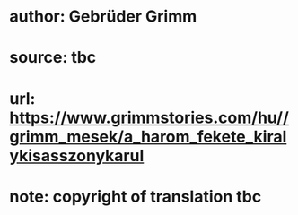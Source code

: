 # author: Gebrüder Grimm
# source: tbc
# url: https://www.grimmstories.com/hu//grimm_mesek/a_harom_fekete_kiralykisasszonykarul
# note: copyright of translation tbc


